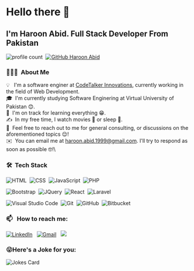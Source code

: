 # Hello there 👋

## I'm Haroon Abid. Full Stack Developer From Pakistan 

![profile count](https://komarev.com/ghpvc/?username=dev-buntoo&color=red)&nbsp;
[![GitHub Haroon Abid](https://img.shields.io/github/followers/dev-buntoo?label=follow&style=social)](https://github.com/dev-buntoo)&nbsp;

### 👨🏻‍💻 &nbsp;About Me

💡 &nbsp; I'm a software enginer at [CodeTalker Innovations](https://codetalkerinnov.com/), currently working in the field of Web Development.\
🎓 &nbsp;I'm currently studying Software Enginering at Virtual University of Pakistan 😊.\
🌱 &nbsp;I'm on track for learning everything 😁.\
✍️ &nbsp;In my free time, I watch movies 🎥 or sleep 🛌.\
💬 &nbsp;Feel free to reach out to me for general consulting, or discussions on the aforementioned topics 😌!\
✉️ &nbsp;You can email me at haroon.abid.1999@gmail.com. I'll try to respond as soon as possible 🤓!\


### 🛠 &nbsp;Tech Stack

![HTML](https://img.shields.io/badge/-HTML-05122A?style=flat&logo=HTML5)&nbsp;
![CSS](https://img.shields.io/badge/-CSS-05122A?style=flat&logo=CSS3&logoColor=1572B6)&nbsp;
![JavaScript](https://img.shields.io/badge/-JavaScript-05122A?style=flat&logo=javascript)&nbsp;
![PHP](https://img.shields.io/badge/-PHP-05122A?style=flat&logo=php)&nbsp;

![Bootstrap](https://img.shields.io/badge/-Bootstrap-05122A?style=flat&logo=bootstrap&logoColor=563D7C)&nbsp;
![JQuery](https://img.shields.io/badge/-JQuery-05122A?style=flat&logo=Jquery&logoColor=FFA518)&nbsp;
![React](https://img.shields.io/badge/-React-05122A?style=flat&logo=react&logoColor=blue)&nbsp;
![Laravel](https://img.shields.io/badge/-Laravel-05122A?style=flat&logo=laravel&logoColor=red)&nbsp;

![Visual Studio Code](https://img.shields.io/badge/-Visual%20Studio%20Code-05122A?style=flat&logo=visual-studio-code&logoColor=007ACC)&nbsp;
![Git](https://img.shields.io/badge/-Git-05122A?style=flat&logo=git)&nbsp;
![GitHub](https://img.shields.io/badge/-GitHub-05122A?style=flat&logo=github)&nbsp;
![Bitbucket](https://img.shields.io/badge/-Bitbucket-05122A?style=flat&logo=bitbucket&logoColor=blue)&nbsp;

### 📫 &nbsp; How to reach me:


<a href="https://www.linkedin.com/in/dev-buntoo/"><img alt="LinkedIn" src="https://img.shields.io/badge/linkedin%20-%230077B5.svg?&style=flat&logo=linkedin&logoColor=white"/></a> &nbsp;
<a href="mailto:haroon.abid.1999@gmail.com"><img alt="Gmail" src="https://img.shields.io/badge/Gmail-D14836?style=flat&logo=gmail&logoColor=white" /></a> &nbsp;
<a href="https://instagram.com/i_am_buntoo"><img src="https://img.shields.io/badge/-@i_am_buntoo_-E4405F?style=flat&logo=Instagram&logoColor=white"/></a> &nbsp;



### 😜Here's a Joke for you:
<img src="https://readme-jokes.vercel.app/api" alt="Jokes Card" />
